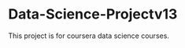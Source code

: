 Data-Science-Projectv13
=======================

This project is for coursera data science courses.
